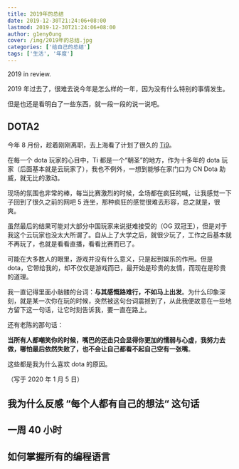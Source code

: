 ```yaml
---
title: 2019年的总结
date: 2019-12-30T21:24:06+08:00
lastmod: 2019-12-30T21:24:06+08:00
author: g1eny0ung
cover: /img/2019年的总结.jpg
categories: ['给自己的总结']
tags: ['生活', '年度']
---
```


2019 in review.

<!--more-->

2019 年过去了，很难去说今年是怎么样的一年，因为没有什么特别的事情发生。

但是也还是看明白了一些东西，就一段一段的说一说吧。

## DOTA2

今年 8 月份，趁着刚刚离职，去上海看了计划了很久的 [Ti9](https://zh.wikipedia.org/wiki/Dota_2%E5%9B%BD%E9%99%85%E9%82%80%E8%AF%B7%E8%B5%9B)。

在每一个 dota 玩家的心目中，Ti 都是一个“朝圣”的地方，作为十多年的 dota 玩家（后面基本就是云玩家了），我也不例外，一想到能够在家门口为 CN Dota 助威，就无比的激动。

现场的氛围也非常的棒，每当比赛激烈的时候，全场都在疯狂的喊，让我感觉一下子回到了很久之前的网吧 5 连坐，那种疯狂的感觉很难去形容，总之就是，很爽。

虽然最后的结果可能对大部分中国玩家来说挺难接受的（OG 双冠王），但是对于我这个云玩家也没太大所谓了。自从上了大学之后，就很少玩了，工作之后基本就不再玩了，也就是看看直播，看看比赛而已了。

可能在大多数人的眼里，游戏并没有什么意义，只是起到娱乐的作用。但是 dota，它带给我的，却不仅仅是游戏而已，最开始是珍贵的友情，而现在是珍贵的道理。

我一直记得里面小骷髅的台词：**与其感慨路难行，不如马上出发**。为什么印象深刻，就是某一次你在玩的时候，突然被这句台词震撼到了，从此我便故意在一些地方留下这一句话，让它时刻告诉我，要一直在路上。

还有老陈的那句话：

**当所有人都嘲笑你的时候，嘴巴的还击只会显得你更加的懦弱与心虚，我努力去做，哪怕最后依然失败了，也不会让自己都看不起自己空有一张嘴**。

这些都是我为什么喜欢 dota 的原因。

（写于 2020 年 1 月 5 日）

## 我为什么反感 “每个人都有自己的想法“ 这句话

## 一周 40 小时

## 如何掌握所有的编程语言
